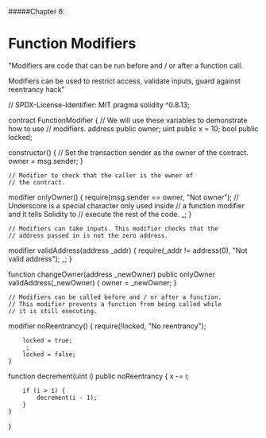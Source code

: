 #####Chapter 6:

# Function Modifiers

"Modifiers are code that can be run before and / or after a function call.

Modifiers can be used to restrict access, validate inputs, guard against reentrancy hack"

<Highlight class="language-javascript">
// SPDX-License-Identifier: MIT
pragma solidity ^0.8.13;

contract FunctionModifier {
// We will use these variables to demonstrate how to use
// modifiers.
address public owner;
uint public x = 10;
bool public locked;

constructor() {
// Set the transaction sender as the owner of the contract.
owner = msg.sender;
}

    // Modifier to check that the caller is the owner of
    // the contract.

modifier onlyOwner() {
require(msg.sender == owner, "Not owner");
// Underscore is a special character only used inside
// a function modifier and it tells Solidity to
// execute the rest of the code.
\_;
}

    // Modifiers can take inputs. This modifier checks that the
    // address passed in is not the zero address.

modifier validAddress(address _addr) {
require(\_addr != address(0), "Not valid address");
_;
}

function changeOwner(address \_newOwner) public onlyOwner validAddress(\_newOwner) {
owner = \_newOwner;
}

    // Modifiers can be called before and / or after a function.
    // This modifier prevents a function from being called while
    // it is still executing.

modifier noReentrancy() {
require(!locked, "No reentrancy");

        locked = true;
        _;
        locked = false;
    }

function decrement(uint i) public noReentrancy {
x -= i;

        if (i > 1) {
            decrement(i - 1);
        }
    }

}
</Highlight>
